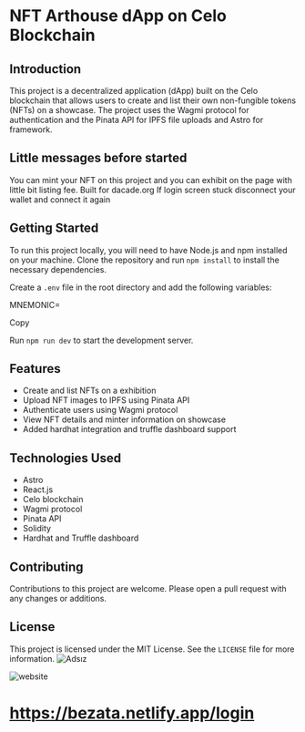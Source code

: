 

# NFT Arthouse dApp on Celo Blockchain

## Introduction

This project is a decentralized application (dApp) built on the Celo blockchain that allows users to create and list their own non-fungible tokens (NFTs) on a showcase. The project uses the Wagmi protocol for authentication and the Pinata API for IPFS file uploads and Astro for framework.

## Little messages before started
 You can mint your NFT on this project and you can exhibit on the page with little bit listing fee. Built for dacade.org
 If login screen stuck disconnect your wallet and connect it again

## Getting Started

To run this project locally, you will need to have Node.js and npm installed on your machine. Clone the repository and run `npm install` to install the necessary dependencies.

Create a `.env` file in the root directory and add the following variables:

MNEMONIC=<your MNEMONIC>

Copy

Run `npm run dev` to start the development server.

## Features

* Create and list NFTs on a exhibition
* Upload NFT images to IPFS using Pinata API
* Authenticate users using Wagmi protocol
* View NFT details and minter information on showcase
* Added hardhat integration and truffle dashboard support

## Technologies Used
* Astro
* React.js
* Celo blockchain
* Wagmi protocol
* Pinata API
* Solidity
* Hardhat and Truffle dashboard

## Contributing

Contributions to this project are welcome. Please open a pull request with any changes or additions.

## License

This project is licensed under the MIT License. See the `LICENSE` file for more information.
![Adsız](https://user-images.githubusercontent.com/61169260/234071047-12d6e84d-3ffb-45a6-92cb-bb1bc051b7b9.png)

![website](https://user-images.githubusercontent.com/61169260/233838753-6ab61ee2-148b-4fe4-84b9-e48e3155cf2b.png)

# https://bezata.netlify.app/login
